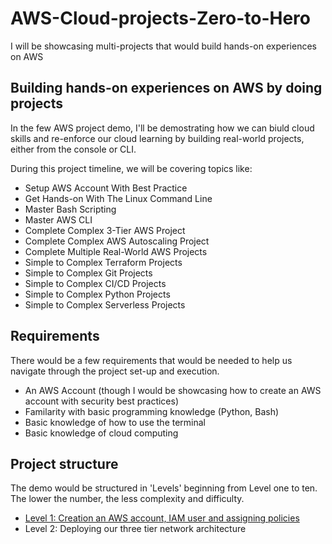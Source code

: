# AWS-Cloud-projects-Zero-to-Hero
I will be showcasing multi-projects that would build hands-on experiences on AWS

## Building hands-on experiences on AWS by doing projects

In the few AWS project demo, I'll be demostrating how we can biuld cloud skills and re-enforce our cloud learning by building real-world projects, either from the console or CLI. 

During this project timeline, we will be covering topics like:

- Setup AWS Account With Best Practice
- Get Hands-on With The Linux Command Line
- Master Bash Scripting
- Master AWS CLI
- Complete Complex 3-Tier AWS Project
- Complete Complex AWS Autoscaling Project
- Complete Multiple Real-World AWS Projects
- Simple to Complex Terraform Projects
- Simple to Complex Git Projects
- Simple to Complex CI/CD Projects
- Simple to Complex Python Projects
- Simple to Complex Serverless Projects 

## Requirements 
There would be a few requirements that would be needed to help us navigate through the project set-up and execution.
- An AWS Account (though I would be showcasing how to create an AWS account with security best practices)
- Familarity with basic programming knowledge (Python, Bash)
- Basic knowledge of how to use the terminal
- Basic knowledge of cloud computing

## Project structure
The demo would be structured in 'Levels' beginning from Level one to ten. The lower the number, the less complexity and difficulty. 

- [Level 1: Creation an AWS account, IAM user and assigning policies](/level-one/create-iamUser.md)
- Level 2: Deploying our three tier network architecture
